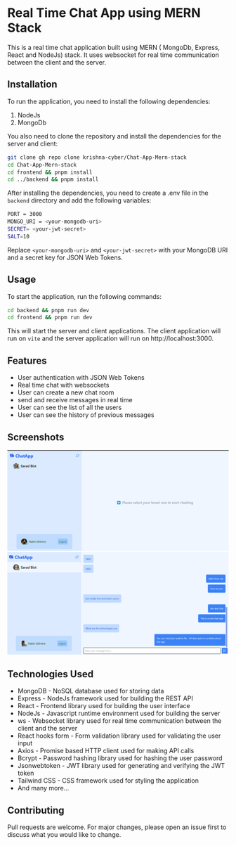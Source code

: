 # Real Time Chat App using MERN Stack

This is a real time chat application built using MERN ( MongoDb, Express, React and NodeJs) stack. It uses websocket for real time communication between the client and the server.

## Installation

To run the application, you need to install the following dependencies: <br>

1. NodeJs
2. MongoDb

You also need to clone the repository and install the dependencies for the server and client:

```bash
git clone gh repo clone krishna-cyber/Chat-App-Mern-stack
cd Chat-App-Mern-stack
cd frontend && pnpm install
cd ../backend && pnpm install
```

After installing the dependencies, you need to create a .env file in the `backend` directory and add the following variables:

```bash
PORT = 3000
MONGO_URI = <your-mongodb-uri>
SECRET= <your-jwt-secret>
SALT=10
```

Replace `<your-mongodb-uri>` and `<your-jwt-secret>` with your MongoDB URI and a secret key for JSON Web Tokens.

## Usage

To start the application, run the following commands:

```bash
cd backend && pnpm run dev
cd frontend && pnpm run dev
```

This will start the server and client applications. The client application will run on `vite` and the server application will run on http://localhost:3000.

## Features

- User authentication with JSON Web Tokens
- Real time chat with websockets
- User can create a new chat room
- send and receive messages in real time
- User can see the list of all the users
- User can see the history of previous messages

## Screenshots

 <img src="https://raw.githubusercontent.com/krishna-cyber/Chat-App-Mern-stack/main/Screenshots/Frontend.png">
    <img src="https://raw.githubusercontent.com/krishna-cyber/Chat-App-Mern-stack/main/Screenshots/chat.png">

## Technologies Used

- MongoDB - NoSQL database used for storing data
- Express - NodeJs framework used for building the REST API
- React - Frontend library used for building the user interface
- NodeJs - Javascript runtime environment used for building the server
- ws - Websocket library used for real time communication between the client and the server
- React hooks form - Form validation library used for validating the user input
- Axios - Promise based HTTP client used for making API calls
- Bcrypt - Password hashing library used for hashing the user password
- Jsonwebtoken - JWT library used for generating and verifying the JWT token
- Tailwind CSS - CSS framework used for styling the application
- And many more...

## Contributing

Pull requests are welcome. For major changes, please open an issue first to discuss what you would like to change.
